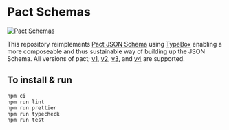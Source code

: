 # Pact Schemas

[![Pact Schemas](https://github.com/pactflow/pact-schemas/actions/workflows/build.yml/badge.svg)](https://github.com/pactflow/pact-schemas/actions/workflows/build.yml)

This repository reimplements [Pact JSON
Schema](https://bitbucket.org/atlassian/pact-json-schema) using
[TypeBox](https://github.com/sinclairzx81/typebox) enabling a more composeable
and thus sustainable way of building up the JSON Schema. All versions of pact;
[v1](https://github.com/pact-foundation/pact-specification/tree/version-1),
[v2](https://github.com/pact-foundation/pact-specification/tree/version-2),
[v3](https://github.com/pact-foundation/pact-specification/tree/version-3), and
[v4](https://github.com/pact-foundation/pact-specification/tree/version-4) are
supported.

## To install & run

```
npm ci
npm run lint
npm run prettier
npm run typecheck
npm run test
```
